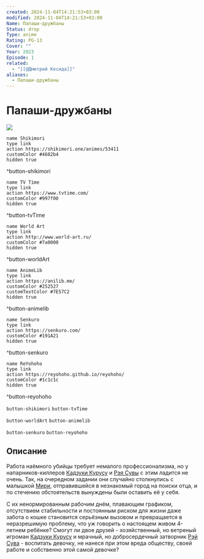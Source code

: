 ```yaml
---
created: 2024-11-04T14:21:53+03:00
modified: 2024-11-04T14:21:53+03:00
Name: Папаши-дружбаны
Status: drop
Type: anime
Rating: PG-13
Cover: ""
Year: 2023
Episode: 1
related:
  - "[[@Дмитрий Кесида]]"
aliases:
  - Папаши-дружбаны
---
```


# Папаши-дружбаны

![](https://nyaa.shikimori.one/uploads/poster/animes/53411/3d3bbe3721bac47353e362e073635aa3.jpeg)

```button
name Shikimori
type link
action https://shikimori.one/animes/53411
customColor #4682b4
hidden true
```
^button-shikimori

```button
name TV Time
type link
action https://www.tvtime.com/
customColor #997f00
hidden true
```
^button-tvTime

```button
name World Art
type link
action http://www.world-art.ru/
customColor #7a0000
hidden true
```
^button-worldArt

```button
name AnimeLib
type link
action https://anilib.me/
customColor #252527
customTextColor #7E57C2
hidden true
```
^button-animelib

```button
name Senkuro
type link
action https://senkuro.com/
customColor #191A21
hidden true
```
^button-senkuro

```button
name ReYohoho
type link
action https://reyohoho.github.io/reyohoho/
customColor #1c1c1c
hidden true
```
^button-reyohoho

`button-shikimori` `button-tvTime`

`button-worldArt` `button-animelib`

`button-senkuro` `button-reyohoho`

## Описание

Работа наёмного убийцы требует немалого профессионализма, но у напарников-киллеров [Кадзуки Курусу](https://shikimori.one/characters/219240-kazuki-kurusu) и [Рэя Сувы](https://shikimori.one/characters/219242-rei-suwa) с этим ладится не очень. Так, на очередном задании они случайно столкнулись с малышкой [Мири](https://shikimori.one/characters/219243-miri-unasaka), отправившейся в незнакомый город на поиски отца, и по стечению обстоятельств вынуждены были оставить её у себя.

С их ненормированным рабочим днём, плавающим графиком, отсутствием стабильности и постоянным риском для жизни даже забота о кошке становится серьёзным вызовом и превращается в неразрешимую проблему, что уж говорить о настоящем живом 4-летнем ребёнке? Смогут ли двое друзей - хозяйственный, но ветреный игроман [Кадзуки Курусу](https://shikimori.one/characters/219240-kazuki-kurusu) и мрачный, но добросердечный затворник [Рэй Сува](https://shikimori.one/characters/219242-rei-suwa) - воспитать девочку, не нанеся при этом вреда обществу, своей работе и собственно этой самой девочке?
